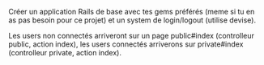 Créer un application Rails de base avec tes gems préférés (meme si tu en as pas besoin pour ce projet) et un system de login/logout (utilise devise).

Les users non connectés arriveront sur un page public#index (controlleur public, action index), les users connectés arriverons sur private#index (controlleur private, action index).